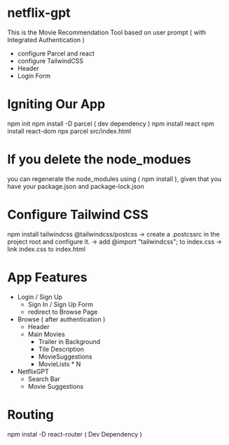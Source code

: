 # netflix-gpt
This is the Movie Recommendation Tool based on user prompt ( with Integrated Authentication )
- configure Parcel and react
- configure TailwindCSS
- Header
- Login Form

# Igniting Our App
npm init
npm install -D parcel  ( dev dependency )
npm install react
npm install react-dom
npx parcel src/index.html 

# If you delete the node_modues
you can regenerate the node_modules using  ( npm install ), given that you have your package.json and package-lock.json

# Configure Tailwind CSS
npm install tailwindcss @tailwindcss/postcss
-> create a .postcssrc in the project root and configure it.
-> add  @import "tailwindcss"; to index.css
-> link index.css to index.html

# App Features
- Login / Sign Up 
   - Sign In / Sign Up Form
   - redirect to Browse Page
- Browse ( after authentication )
  - Header
  - Main Movies
     - Trailer in Background
     - Tile  Description
     - MovieSuggestions
     - MovieLists * N
- NetflixGPT
   - Search Bar
   - Movie Suggestions

# Routing
npm instal -D react-router ( Dev Dependency )